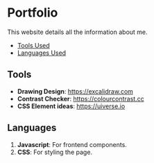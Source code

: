 # **Portfolio**

This website details all the information about me.

- [Tools Used](#tools)
- [Languages Used](#languages)

## **Tools**

- **Drawing Design**: https://excalidraw.com
- **Contrast Checker**: https://colourcontrast.cc
- **CSS Element ideas**: https://uiverse.io

## **Languages**

1. **Javascript**: For frontend components.
2. **CSS**: For styling the page.
